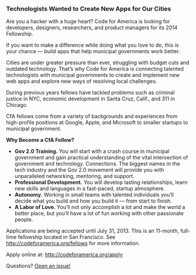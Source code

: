 ### Technologists Wanted to Create New Apps for Our Cities


Are you a hacker with a huge heart? Code for America is looking for developers, designers, researchers, and product managers for its 2014 Fellowship.

If you want to make a difference while doing what you love to do, this is your chance — build apps that help municipal governments work better.

Cities are under greater pressure than ever, struggling with budget cuts and outdated technology. That’s why Code for America is connecting talented technologists with municipal governments to create and implement new web apps and explore new ways of resolving local challenges.

During previous years fellows have tackled problems such as criminal justice in NYC, economic development in Santa Cruz, Calif., and 311 in Chicago.

CfA fellows come from a variety of backgrounds and experiences from high-profile positions at Google, Apple, and Microsoft to smaller startups to municipal government.

**Why Become a CfA Fellow?**
* **Gov 2.0 Training.** You will start with a crash course in municipal government and gain practical understanding of the vital intersection of government and technology.
Connections. The biggest names in the tech industry and the Gov 2.0 movement will provide you with unparalleled networking, mentoring, and support.
* **Professional Development.** You will develop lasting relationships, learn new skills and languages in a fast-paced, startup atmosphere.
* **Autonomy.** Working in small teams with talented individuals you’ll decide what you build and how you build it — from start to finish.
* **A Labor of Love.** You’ll not only accomplish a lot and make the world a better place, but you’ll have a lot of fun working with other passionate people.

Applications are being accepted until July 31, 2013. This is an 11-month, full-time fellowship located in San Francisco. See http://codeforamerica.org/fellows for more information.

Apply online at: http://codeforamerica.org/apply

Questions? [Open an issue!](https://github.com/codeforamerica/apply/issues)
